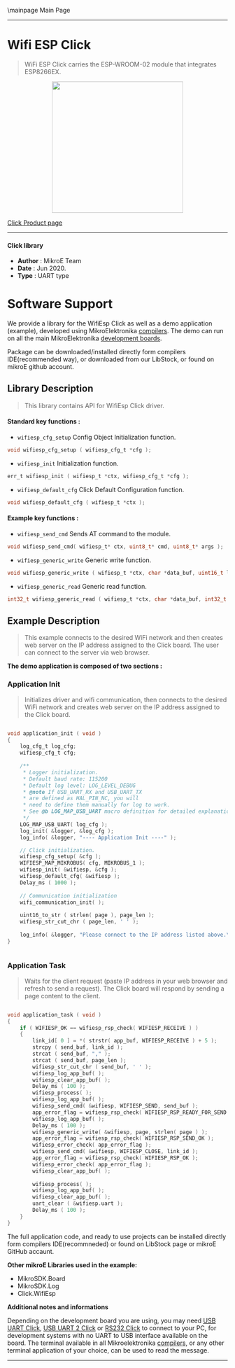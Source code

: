 \mainpage Main Page
 
---
# Wifi ESP Click

> WiFi ESP Click carries the ESP-WROOM-02 module that integrates ESP8266EX.

<p align="center">
  <img src="https://download.mikroe.com/images/click_for_ide/wifiesp_click.png" height=300px>
</p>

[Click Product page](https://www.mikroe.com/wifi-esp-click)

---


#### Click library 

- **Author**        : MikroE Team
- **Date**          : Jun 2020.
- **Type**          : UART type


# Software Support

We provide a library for the WifiEsp Click 
as well as a demo application (example), developed using MikroElektronika 
[compilers](https://shop.mikroe.com/compilers). 
The demo can run on all the main MikroElektronika [development boards](https://shop.mikroe.com/development-boards).

Package can be downloaded/installed directly form compilers IDE(recommended way), or downloaded from our LibStock, or found on mikroE github account. 

## Library Description

> This library contains API for WifiEsp Click driver.

#### Standard key functions :

- `wifiesp_cfg_setup` Config Object Initialization function.
```c
void wifiesp_cfg_setup ( wifiesp_cfg_t *cfg ); 
```

- `wifiesp_init` Initialization function.
```c
err_t wifiesp_init ( wifiesp_t *ctx, wifiesp_cfg_t *cfg );
```

- `wifiesp_default_cfg` Click Default Configuration function.
```c
void wifiesp_default_cfg ( wifiesp_t *ctx );
```

#### Example key functions :

- `wifiesp_send_cmd` Sends AT command to the module.
```c
void wifiesp_send_cmd( wifiesp_t* ctx, uint8_t* cmd, uint8_t* args );
```

- `wifiesp_generic_write` Generic write function.
```c
void wifiesp_generic_write ( wifiesp_t *ctx, char *data_buf, uint16_t len );
```

- `wifiesp_generic_read` Generic read function.
```c
int32_t wifiesp_generic_read ( wifiesp_t *ctx, char *data_buf, int32_t max_len );
```

## Example Description

> This example connects to the desired WiFi network and then
> creates web server on the IP address assigned to the Click board.
> The user can connect to the server via web browser.

**The demo application is composed of two sections :**

### Application Init 

> Initializes driver and wifi communication, then connects to the desired WiFi network
> and creates web server on the IP address assigned to the Click board.

```c

void application_init ( void )
{
    log_cfg_t log_cfg;
    wifiesp_cfg_t cfg;
    
    /** 
     * Logger initialization.
     * Default baud rate: 115200
     * Default log level: LOG_LEVEL_DEBUG
     * @note If USB_UART_RX and USB_UART_TX 
     * are defined as HAL_PIN_NC, you will 
     * need to define them manually for log to work. 
     * See @b LOG_MAP_USB_UART macro definition for detailed explanation.
     */
    LOG_MAP_USB_UART( log_cfg );
    log_init( &logger, &log_cfg );
    log_info( &logger, "---- Application Init ----" );

    // Click initialization.
    wifiesp_cfg_setup( &cfg );
    WIFIESP_MAP_MIKROBUS( cfg, MIKROBUS_1 );
    wifiesp_init( &wifiesp, &cfg );
    wifiesp_default_cfg( &wifiesp );
    Delay_ms ( 1000 );
    
    // Communication initialization
    wifi_communication_init( );
    
    uint16_to_str ( strlen( page ), page_len );
    wifiesp_str_cut_chr ( page_len, ' ' );
    
    log_info( &logger, "Please connect to the IP address listed above.\r\n" );
}
  
```

### Application Task

> Waits for the client request (paste IP address in your web browser and 
> refresh to send a request).
> The Click board will respond by sending a page content to the client.

```c

void application_task ( void )
{
    if ( WIFIESP_OK == wifiesp_rsp_check( WIFIESP_RECEIVE ) ) 
    {
        link_id[ 0 ] = *( strstr( app_buf, WIFIESP_RECEIVE ) + 5 );
        strcpy ( send_buf, link_id );
        strcat ( send_buf, "," );
        strcat ( send_buf, page_len );
        wifiesp_str_cut_chr ( send_buf, ' ' );
        wifiesp_log_app_buf( );
        wifiesp_clear_app_buf( );
        Delay_ms ( 100 );
        wifiesp_process( );
        wifiesp_log_app_buf( );
        wifiesp_send_cmd( &wifiesp, WIFIESP_SEND, send_buf );
        app_error_flag = wifiesp_rsp_check( WIFIESP_RSP_READY_FOR_SEND );
        wifiesp_log_app_buf( );
        Delay_ms ( 100 );
        wifiesp_generic_write( &wifiesp, page, strlen( page ) );
        app_error_flag = wifiesp_rsp_check( WIFIESP_RSP_SEND_OK );
        wifiesp_error_check( app_error_flag );
        wifiesp_send_cmd( &wifiesp, WIFIESP_CLOSE, link_id );
        app_error_flag = wifiesp_rsp_check( WIFIESP_RSP_OK );
        wifiesp_error_check( app_error_flag );
        wifiesp_clear_app_buf( );
        
        wifiesp_process( );
        wifiesp_log_app_buf( );
        wifiesp_clear_app_buf( );
        uart_clear ( &wifiesp.uart );
        Delay_ms ( 100 );
    }
}

```

The full application code, and ready to use projects can be  installed directly form compilers IDE(recommneded) or found on LibStock page or mikroE GitHub accaunt.

**Other mikroE Libraries used in the example:** 

- MikroSDK.Board
- MikroSDK.Log
- Click.WifiEsp

**Additional notes and informations**

Depending on the development board you are using, you may need 
[USB UART Click](https://shop.mikroe.com/usb-uart-click), 
[USB UART 2 Click](https://shop.mikroe.com/usb-uart-2-click) or 
[RS232 Click](https://shop.mikroe.com/rs232-click) to connect to your PC, for 
development systems with no UART to USB interface available on the board. The 
terminal available in all Mikroelektronika 
[compilers](https://shop.mikroe.com/compilers), or any other terminal application 
of your choice, can be used to read the message.



---

